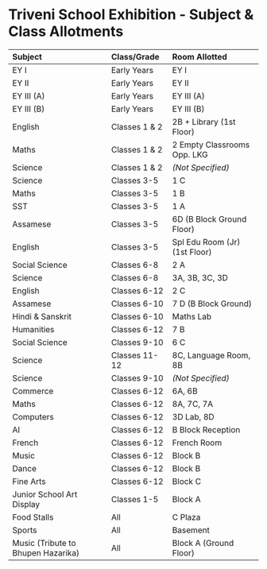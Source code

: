 # Triveni School Exhibition \- Subject & Class Allotments

| Subject | Class/Grade | Room Allotted |
| :---- | :---- | :---- |
| EY I | Early Years | EY I |
| EY II | Early Years | EY II |
| EY III (A) | Early Years | EY III (A) |
| EY III (B) | Early Years | EY III (B) |
| English | Classes 1 & 2 | 2B \+ Library (1st Floor) |
| Maths | Classes 1 & 2 | 2 Empty Classrooms Opp. LKG |
| Science | Classes 1 & 2 | *(Not Specified)* |
| Science | Classes 3-5 | 1 C |
| Maths | Classes 3-5 | 1 B |
| SST | Classes 3-5 | 1 A |
| Assamese | Classes 3-5 | 6D (B Block Ground Floor) |
| English | Classes 3-5 | Spl Edu Room (Jr) (1st Floor) |
| Social Science | Classes 6-8 | 2 A |
| Science | Classes 6-8 | 3A, 3B, 3C, 3D |
| English | Classes 6-12 | 2 C |
| Assamese | Classes 6-10 | 7 D (B Block Ground) |
| Hindi & Sanskrit | Classes 6-10 | Maths Lab |
| Humanities | Classes 6-12 | 7 B |
| Social Science | Classes 9-10 | 6 C |
| Science | Classes 11-12 | 8C, Language Room, 8B |
| Science | Classes 9-10 | *(Not Specified)* |
| Commerce | Classes 6-12 | 6A, 6B |
| Maths | Classes 6-12 | 8A, 7C, 7A |
| Computers | Classes 6-12 | 3D Lab, 8D |
| AI | Classes 6-12 | B Block Reception |
| French | Classes 6-12 | French Room |
| Music | Classes 6-12 | Block B |
| Dance | Classes 6-12 | Block B |
| Fine Arts | Classes 6-12 | Block C |
| Junior School Art Display | Classes 1-5 | Block A |
| Food Stalls | All | C Plaza |
| Sports | All | Basement |
| Music (Tribute to Bhupen Hazarika) | All | Block A (Ground Floor) |

